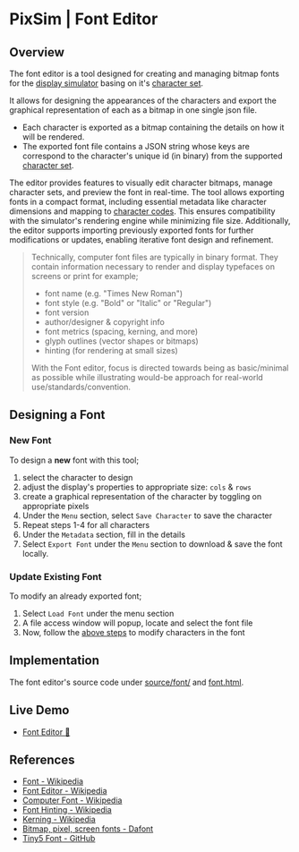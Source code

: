 # PixSim | Font Editor

## Overview

The font editor is a tool designed for creating and managing bitmap fonts for the [display simulator](./display-unit.md) basing on it's [character set](./charset.md).

It allows for designing the appearances of the characters and export the graphical representation of each as a bitmap in one single json file.

- Each character is exported as a bitmap containing the details on how it will be rendered. 
- The exported font file contains a JSON string whose keys are correspond to the character's unique id (in binary) from the supported [character set](./charset.md).

The editor provides features to visually edit character bitmaps, manage character sets, and preview the font in real-time. The tool allows exporting fonts in a compact format, including essential metadata like character dimensions and mapping to [character codes](./charset.md#character-codes). This ensures compatibility with the simulator's rendering engine while minimizing file size. Additionally, the editor supports importing previously exported fonts for further modifications or updates, enabling iterative font design and refinement.

> Technically, computer font files are typically in binary format. They contain information necessary to render and display typefaces on screens or print for example;
> - font name (e.g. "Times New Roman")
> - font style (e.g. "Bold" or "Italic" or "Regular")
> - font version
> - author/designer & copyright info
> - font metrics (spacing, kerning, and more)
> - glyph outlines (vector shapes or bitmaps)
> - hinting (for rendering at small sizes)
> 
> With the Font editor, focus is directed towards being as basic/minimal as possible while illustrating would-be approach for real-world use/standards/convention.

## Designing a Font

### New Font

To design a **new** font with this tool;
1. select the character to design
2. adjust the display's properties to appropriate size: `cols` & `rows`
3. create a graphical representation of the character by toggling on appropriate pixels
4. Under the `Menu` section, select `Save Character` to save the character
5. Repeat steps 1-4 for all characters
6. Under the `Metadata` section, fill in the details
7. Select `Export Font` under the `Menu` section to download & save the font locally.

### Update Existing Font
 
To modify an already exported font;
1. Select `Load Font` under the menu section
2. A file access window will popup, locate and select the font file
3. Now, follow the [above steps](#new-font) to modify characters in the font 

## Implementation

The font editor's source code under [source/font/](../source/font/) and [font.html](../font.html).

## Live Demo

- [Font Editor :rocket:](https://henryhale.github.io/pixsim/font.html)

## References

- [Font - Wikipedia](https://wikipedia.org/wiki/Font)
- [Font Editor - Wikipedia](https://wikipedia.org/wiki/Font_editor)
- [Computer Font - Wikipedia](https://wikipedia.org/wiki/Computer_font)
- [Font Hinting - Wikipedia](https://wikipedia.org/wiki/Font_hinting)
- [Kerning - Wikipedia](https://wikipedia.org/wiki/Kerning)
- [Bitmap, pixel, screen fonts - Dafont](https://www.dafont.com/bitmap.php)
- [Tiny5 Font - GitHub](https://github.com/Gissio/font_tiny5)